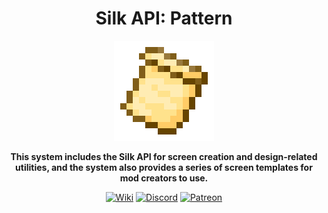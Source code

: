 <div style="text-align:center">

# Silk API: Pattern

<img src="../../img/icon.png" alt="Logo" width="160" height="160"/>

**This system includes the Silk API for screen creation and design-related utilities, and the system also provides a series of screen templates for mod creators to use.**

[<img alt="Wiki" height="64" src="https://cdn.simpleicons.org/wikipedia/000000/FFFFFF]" width="64"/>](https://silk-mc.gitbook.io/silk-api)
[<img alt="Discord" height="64" src="https://cdn.simpleicons.org/discord" width="64"/>](https://discord.com/invite/ZJuQyH2RBz)
[<img alt="Patreon" height="64" src="https://cdn.simpleicons.org/patreon/000000/FFFFFF" width="64"/>](https://www.patreon.com/GameGeek_Saikel)

</div>
